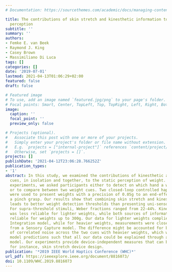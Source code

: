 ```yaml
---
# Documentation: https://sourcethemes.com/academic/docs/managing-content/

title: The contributions of skin stretch and kinesthetic information to static weight
  perception
subtitle: ''
summary: ''
authors:
- Femke E. van Beek
- Raymond J. King
- Casey Brown
- Massimiliano Di Luca
tags: []
categories: []
date: '2019-07-01'
lastmod: 2021-04-13T01:06:29+02:00
featured: false
draft: false

# Featured image
# To use, add an image named `featured.jpg/png` to your page's folder.
# Focal points: Smart, Center, TopLeft, Top, TopRight, Left, Right, BottomLeft, Bottom, BottomRight.
image:
  caption: ''
  focal_point: ''
  preview_only: false

# Projects (optional).
#   Associate this post with one or more of your projects.
#   Simply enter your project's folder or file name without extension.
#   E.g. `projects = ["internal-project"]` references `content/project/deep-learning/index.md`.
#   Otherwise, set `projects = []`.
projects: []
publishDate: '2021-04-12T23:06:28.766252Z'
publication_types:
- '1'
abstract: In this study, we examined the contributions of kinesthetic and skin stretch
  cues, in isolation and together, to the static perception of weight. In two psychophysical
  experiments, we asked participants either to detect on which hand a weight was presented
  or to compare between two weight cues. Two closed-loop controlled haptic devices
  were used to present weights with a precision of 0.05g to an end-effector held in
  a pinch grasp. Our results show that combining skin stretch and kinesthetic information
  leads to better weight detection thresholds than presenting uni-sensory cues does.
  For supra-threshold stimuli, Weber fractions ranged from 22-44%. Kinesthetic information
  was less reliable for lighter weights, while both sources of information were equally
  reliable for weights up to 300g. Our data for lighter weights complied with an Optimal
  Integration model, while for heavier weights, measurements were closer to predictions
  from a Sensory Capture model. The difference might be accounted for by the presence
  of correlated noise across the two cues with heavier weights, which would affect
  model predictions such that all our data could be explained through an Optimal Integration
  model. Our experiments provide device-independent measures that can be used to inform,
  for instance, skin stretch device design.
publication: '*2019 IEEE World Haptics Conference (WHC)*'
url_pdf: https://ieeexplore.ieee.org/document/8816073/
doi: 10.1109/WHC.2019.8816073
---
```

